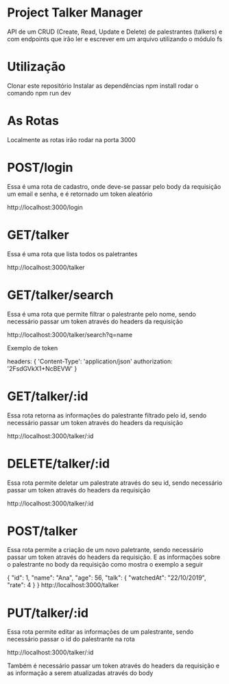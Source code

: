# Project Talker Manager

API de um CRUD (Create, Read, Update e Delete) de palestrantes (talkers) e
com endpoints que irão ler e escrever em um arquivo utilizando o módulo fs

# Utilização
Clonar este repositório
Instalar as dependências npm install
rodar o comando npm run dev

# As Rotas
Localmente as rotas irão rodar na porta 3000

# POST/login
Essa é uma rota de cadastro, onde deve-se passar pelo body da requisição um email e senha, e é retornado um token aleatório

http://localhost:3000/login

# GET/talker
Essa é uma rota que lista todos os paletrantes

http://localhost:3000/talker

# GET/talker/search
Essa é uma rota que permite filtrar o palestrante pelo nome, sendo necessário passar um token através do headers da requisição

http://localhost:3000/talker/search?q=name

Exemplo de token

headers: {
    'Content-Type': 'application/json'
    authorization: '2FsdGVkX1+NcBEVW'
  }

# GET/talker/:id
Essa rota retorna as informações do palestrante filtrado pelo id, sendo necessário passar um token através do headers da requisição

http://localhost:3000/talker/:id

# DELETE/talker/:id
Essa rota permite deletar um palestrate através do seu id, sendo necessário passar um token através do headers da requisição

http://localhost:3000/talker/:id

# POST/talker
Essa rota permite a criação de um novo paletrante, sendo necessário passar um token através do headers da requisição. E as informações sobre o palestrante no body da requisição como mostra o exemplo a seguir

{
  "id": 1,
  "name": "Ana",
  "age": 56,
  "talk": {
    "watchedAt": "22/10/2019",
    "rate": 4
  }
}
http://localhost:3000/talker

# PUT/talker/:id
Essa rota permite editar as informações de um palestrante, sendo necessário passar o id do palestrante na rota

http://localhost:3000/talker/:id

Também é necessário passar um token através do headers da requisição e as informação a serem atualizadas através do body
